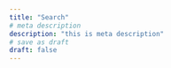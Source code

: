 ```yaml
---
title: "Search"
# meta description
description: "this is meta description"
# save as draft
draft: false
---
```


